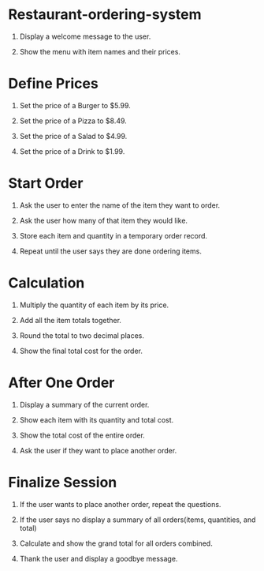# Restaurant-ordering-system

1. Display a welcome message to the user.

1. Show the menu with item names and their prices.

# Define Prices
1. Set the price of a Burger to $5.99.

1. Set the price of a Pizza to $8.49.

1. Set the price of a Salad to $4.99.

1. Set the price of a Drink to $1.99.

# Start Order 

1. Ask the user to enter the name of the item they want to order.

1. Ask the user how many of that item they would like.

1. Store each item and quantity in a temporary order record.

1. Repeat until the user says they are done ordering items.

# Calculation

1. Multiply the quantity of each item by its price.

1. Add all the item totals together.

1. Round the total to two decimal places.

1. Show the final total cost for the order.

# After One Order

1. Display a summary of the current order.

1. Show each item with its quantity and total cost.

1. Show the total cost of the entire order.

1. Ask the user if they want to place another order.

# Finalize Session

1. If the user wants to place another order, repeat the questions.

1. If the user says no display a summary of all orders(items, quantities, and total)

1. Calculate and show the grand total for all orders combined.

1. Thank the user and display a goodbye message.